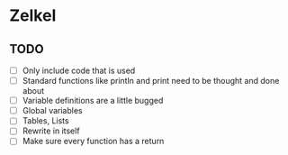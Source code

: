 # Zelkel

## TODO
- [ ] Only include code that is used
- [ ] Standard functions like println and print need to be thought and done about
- [ ] Variable definitions are a little bugged
- [ ] Global variables
- [ ] Tables, Lists
- [ ] Rewrite in itself
- [ ] Make sure every function has a return
